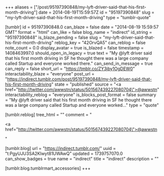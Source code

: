 +++
aliases = ["/post/95197390848/my-lyft-driver-said-that-his-first-month-driving"]
date = 2014-08-19T15:59:57Z
id = "95197390848"
slug = "my-lyft-driver-said-that-his-first-month-driving"
type = "tumblr-quote"

[tumblr]
id = 95197390848.0
can_blaze = false
date = "2014-08-19 15:59:57 GMT"
format = "html"
can_like = false
blog_name = "indirect"
id_string = "95197390848"
is_blaze_pending = false
slug = "my-lyft-driver-said-that-his-first-month-driving"
reblog_key = "42OrvQA5"
can_reblog = false
note_count = 0.0
display_avatar = true
is_blazed = false
timestamp = 1408463997.0
should_open_in_legacy = true
text = "My @lyft driver said that his first month driving in SF he thought there was a large company called Startup and everyone worked there."
can_send_in_message = true
can_reply = false
short_url = "https://tmblr.co/ZY3jby1OgDEW0"
interactability_blaze = "everyone"
post_url = "https://indirect.tumblr.com/post/95197390848/my-lyft-driver-said-that-his-first-month-driving"
state = "published"
source = "<a href=\"http://twitter.com/awwstn/status/501567439227080704\">@awwstn</a>"
interactability_reblog = "everyone"
is_blocks_post_format = false
summary = "My @lyft driver said that his first month driving in SF he thought there was a large company called Startup and everyone worked..."
type = "quote"

[tumblr.reblog]
tree_html = ""
comment = "<p><a href=\"http://twitter.com/awwstn/status/501567439227080704\">@awwstn</a></p>"

[tumblr.blog]
url = "https://indirect.tumblr.com/"
uuid = "t:PgyUJU3SA2Klwyt81UWAwQ"
updated = 1739757070.0
can_show_badges = true
name = "indirect"
title = "indirect"
description = ""

[tumblr.blog.tumblrmart_accessories]
+++
